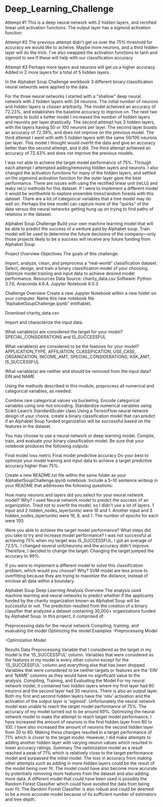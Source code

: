 # Deep_Learning_Challenge

Attempt #1
This is a deep neural network with 2 hidden layers, and rectified linear unit activation functions. The output layer has a sigmoid activation function

Attempt #2
The previous attempt didn't get us over the 75% threshold for accuracy we would like to acheive. Maybe more neurons, and a third hidden layer will do the trick. I've also swapped the activation functions to tanh and sigmoid to see if these will help with our classification accuracy

Attempt #3
Perhaps more layers and neurons will get us a higher accuracy. Added in 2 more layers for a total of 5 hidden layers.

In the Alphabet Soup Challenge workbook 3 different binary classification neural networds were applied to the data.

For the three neural networks I started with a "shallow" deep neural network with 2 hidden layers with 24 neurons. The initial number of neurons and hidden layers is chosen arbitrarily. The model acheived an accuracy of 72.23%, and establishes the baseline accuracy to improve on. The next two attempts to build a better model I increased the number of hidden layers and neurons per layer drastically. The second attempt has 3 hidden layers, with the layers having 50 or 100 neurons per layer. The second layer boasts an accuracy of 72.39%, and does not improve on the previous model. The third attempt I went with with 5 hidden layers with the same 50/100 neurons per layer. This model I thought would overfit the data and give an accuracy better than the second attempt, and it did. The third attempt achieved an accuracy of 72.43% and does not improve the previous models.

I was not able to achieve the target model performance of 75%. Through each attempt I attempted adding/removing hidden layers and neurons. I also changed the activation functions for many of the hidden layers, and settled on the sigmoind activation function for the outer layer gave the best performance. There are issues with using the rectified linear unit (reLU) and leaky reLU methods for this dataset. If I were to implement a different model it would be worthwhile to explore ensemble trees/random forests with this dataset. There are a lot of categorical variables that a tree model may do well on. Perhaps the tree model can capture more of the "quirks" of the data versus the neural networks getting hung up on trying to find paths of relations in the dataset.



Alphabet Soup Challenge
Build your own machine learning model that will be able to predict the success of a venture paid by Alphabet soup. Train model will be used to determine the future decisions of the company—only those projects likely to be a success will receive any future funding from Alphabet Soup.

Project Overview
Objectives
The goals of this challenge:

Import, analyze, clean, and preprocess a “real-world” classification dataset.
Select, design, and train a binary classification model of your choosing.
Optimize model training and input data to achieve desired model performance.
Resources
Data Source: charity_data.csv Software: Python 3.7.6, Anaconda 4.8.4, Jupyter Notebook 6.0.3

Challenge Overview
Create a new Jupyter Notebook within a new folder on your computer. Name this new notebook file “AlphabetSoupChallenge.ipynb” entifiable).

Download charity_data.csv

Import and characterize the input data.

What variable(s) are considered the target for your model? SPECIAL_CONSIDERATIONS and IS_SUCCESSFUL

What variable(s) are considered to be the features for your model? APPLICATION_TYPE, AFFILIATION, CLASSIFICATION, USE_CASE, ORGANIZATION, INCOME_AMT, SPECIAL_CONSIDERATIONS, ASK_AMT, IS_SUCCESSFUL

What variable(s) are neither and should be removed from the input data? EIN and NAME

Using the methods described in this module, preprocess all numerical and categorical variables, as needed:

Combine rare categorical values via bucketing.
Encode categorical variables using one-hot encoding.
Standardize numerical variables using Scikit-Learn’s StandardScaler class
Using a TensorFlow neural network design of your choice, create a binary classification model that can predict if an Alphabet Soup funded organization will be successful based on the features in the dataset.

You may choose to use a neural network or deep learning model.
Compile, train, and evaluate your binary classification model. Be sure that your notebook produces the following outputs:

Final model loss metric
Final model predictive accuracy
Do your best to optimize your model training and input data to achieve a target predictive accuracy higher than 75%.

Create a new README.txt file within the same folder as your AlphabetSoupChallenge.ipynb notebook. Include a 5–10 sentence writeup in your README that addresses the following questions:

How many neurons and layers did you select for your neural network model? Why?
I used Neural network model to predict the success of an organization. Tried not to overfit the model, so I didn't use a lot of layers. 1 input and 2 hidden_nodes_layer(units) were 16 and 1. Another input and 3 hidden_nodes_layer(units) were 16, 8, and 1. The number of epochs for each were 100.

Were you able to achieve the target model performance? What steps did you take to try and increase model performance?
I was not successful at achieving 75% when my target was IS_SUCCESSFUL. I got an average of 72.5%. I changed several unit/neurons and the accuracy didn't improve. Therefore, I decided to change the target. Changing the target jumped the accurary to 99%.

If you were to implement a different model to solve this classification problem, which would you choose? Why?
SVM model are less prone to overfitting because they are trying to maximize the distance, instead of enclose all data within a boundary.

Alphabet Soup Deep Learning
Analysis Overview
The analysis used machine learning and neural networks to predict whether if the applicants funded by the charity organization known as Alphabet Soup will be successful or not. The prediction resulted from the creation of a binary classifier that analyzed a dataset containing 30,000+ organizations funded by Alphabet Soup. In this project, it comprised of:

Preprocessing data for the neural network
Compiling, training, and evaluating the model
Optimizing the model
Examples
-Preprocessing Model



-Optimization Model



Results
Data Preprocessing
Variable that I considered as the target in my model is the 'IS_SUCCESSFUL' column.
Variables that were considered as the features in my model is every other column except for the 'IS_SUCCESSFUL' column and everything else that has been dropped.
Variables that were considered to be neither targets or features are the 'EIN' and 'NAME' columns as they would have no significant value to the analysis.
Compiling, Training, and Evaluating the Model
For my neural network model, it contained two hidden layers where my first layer had 80 neurons and the second layer had 30 neurons. There is also an output layer. Both my first and second hidden layers have the 'relu' activation and the activation of the output layer is 'sigmoid'.
Unfortunately the neural network model was unable to reach the target model performance of 75%. The accuracy of my model turned out to be around 69%.
Optimizing the neural network model to make the attempt to reach target model performance, I have increased the amount of neurons in the first hidden layer from 80 to 100. I have also increased the amount of neurons the second hidden layer from 30 to 60. Making these changes resulted in a target performance of 71% which is closer to the target model. However, I did make attempts to adding another hidden layer with varying neuron values which resulted in lower accuracy ratings.
Summary
The optimization model as a result reached a peak of 71% which is relatively close to the target performance model and surpassed the initial model. The loss in accuracy from making other attempts such as adding in more hidden layers could be the result of the model being over fit. The model could have also become more accurate by potentially removing more features from the dataset and also adding more data. A different model that could have been used is possibly the Random Forest Classifier which could have avoided the data from being over fit. The Random Forest Classifier is also robust and could be deemed to be a more accurate model because of its sufficient number of estimators and tree depth.
